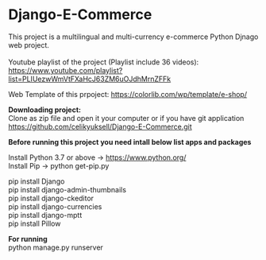

# Django-E-Commerce
This project is a multilingual and multi-currency e-commerce Python Djnago web project.<br><br>
Youtube playlist  of the project (Playlist include 36 videos):<br>
https://www.youtube.com/playlist?list=PLIUezwWmVtFXaHcJ63ZM6uOJdhMrnZFFk <br>

Web Template of this prpoject:  https://colorlib.com/wp/template/e-shop/ <br>

<b> Downloading project:</b><br>
 Clone as zip file and open it your computer or if you have git application<br>
 https://github.com/celikyuksell/Django-E-Commerce.git<br>
 
<b>Before running this project you need intall below list apps and packages</b><br>

Install Python 3.7 or above -> https://www.python.org/<br>
Install Pip   -> python get-pip.py<br>

pip install Django<br>
pip install django-admin-thumbnails<br>
pip install django-ckeditor<br>
pip install django-currencies<br>
pip install django-mptt<br>
pip install Pillow<br>

<b>For running</b> <br>
python manage.py runserver<br>
